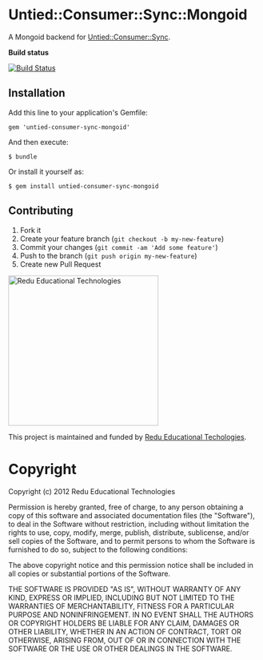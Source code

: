 # Untied::Consumer::Sync::Mongoid

A Mongoid backend for [Untied::Consumer::Sync](https://github.com/redu/untied-consumer-sync).

**Build status**

[![Build Status](https://travis-ci.org/redu/untied-consumer-sync.png)](https://travis-ci.org/redu/untied-consumer-sync-mongoid)

## Installation

Add this line to your application's Gemfile:

    gem 'untied-consumer-sync-mongoid'

And then execute:

    $ bundle

Or install it yourself as:

    $ gem install untied-consumer-sync-mongoid

## Contributing

1. Fork it
2. Create your feature branch (`git checkout -b my-new-feature`)
3. Commit your changes (`git commit -am 'Add some feature'`)
4. Push to the branch (`git push origin my-new-feature`)
5. Create new Pull Request


<img src="https://github.com/downloads/redu/redupy/redutech-marca.png" alt="Redu Educational Technologies" width="300">

This project is maintained and funded by [Redu Educational Techologies](http://tech.redu.com.br).

# Copyright

Copyright (c) 2012 Redu Educational Technologies

Permission is hereby granted, free of charge, to any person obtaining a copy of this software and associated documentation files (the "Software"), to deal in the Software without restriction, including without limitation the rights to use, copy, modify, merge, publish, distribute, sublicense, and/or sell copies of the Software, and to permit persons to whom the Software is furnished to do so, subject to the following conditions:

The above copyright notice and this permission notice shall be included in all copies or substantial portions of the Software.

THE SOFTWARE IS PROVIDED "AS IS", WITHOUT WARRANTY OF ANY KIND, EXPRESS OR IMPLIED, INCLUDING BUT NOT LIMITED TO THE WARRANTIES OF MERCHANTABILITY, FITNESS FOR A PARTICULAR PURPOSE AND NONINFRINGEMENT. IN NO EVENT SHALL THE AUTHORS OR COPYRIGHT HOLDERS BE LIABLE FOR ANY CLAIM, DAMAGES OR OTHER LIABILITY, WHETHER IN AN ACTION OF CONTRACT, TORT OR OTHERWISE, ARISING FROM, OUT OF OR IN CONNECTION WITH THE SOFTWARE OR THE USE OR OTHER DEALINGS IN THE SOFTWARE.
